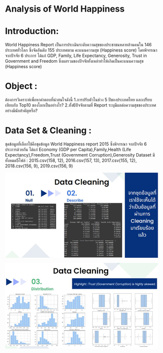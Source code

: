 # Analysis of World Happiness

# Introduction: 
World Happiness Report เป็นการประเมินระดับความสุขของประชาชนหลายล้านคนใน 146 ประเทศทั่วโลก ซึ่งจัดอันดับ 155 ประเทศตาม คะแนนความสุข (Happiness score) โดยพิจารณาจากปัจจัย 6 ประการ ได้แก่ GDP, Family, Life Expectancy, Generosity, Trust in Government and Freedom ซึ่งผลรวมของปัจจัยทั้งเหล่าทำให้เกิดเป็นคะแนนความสุข (Happiness score) 

# Object : 
ต้องการวิเคราะห์เพื่อหาคำตอบที่น่าสนใจดังนี้
1.การปรับตัวในช่วง 5 ปีของประเทศไทย และเปรียบเทียบกับ Top10 ของโลกเป็นอย่างไร?
2.ทั้ง6ปัจจัยตามที่ Report ระบุมีผลต่อความสุขของประเทศอย่างมีนัยสำคัญหรือ?

# Data Set & Cleaning :
ชุดข้อมูลที่เลือกใช้คือชุดข้อมูล World Happiness report 2015 ซึ่งพิจารณา จากปัจจัย 6 ประการด้วยกัน ได้แก่
Economy (GDP per Capita),Family,Health (Life Expectancy),Freedom,Trust (Government Corruption),Generosity
Dataset มีทั้งหมด5ไฟล์ : 2015.csv(158, 12), 2016.csv(157, 13), 2017.csv(155, 12), 2018.csv(156, 9), 2019.csv(156, 9)

![image](https://github.com/WatcharakorP/DADS5001_Midterm/blob/8b459f2196845663c865d0d39ed366c7f0028a9a/CleaningData.JPG)

![image](https://github.com/WatcharakorP/DADS5001_Midterm/blob/b9b1c4f6036bcda9c5212d42a2bec55fa379d06d/DistributionData.JPG)
